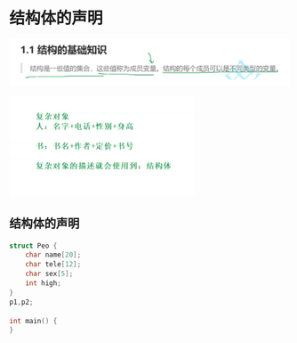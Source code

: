 # 结构体的声明

![](Screenshot/Screenshot_20250110_211435.png)

![](Screenshot/Screenshot_20250110_211536.png)

## 结构体的声明

```c
struct Peo {
    char name[20];
    char tele[12];
    char sex[5];
    int high;
}
p1,p2;

int main() {
}
```